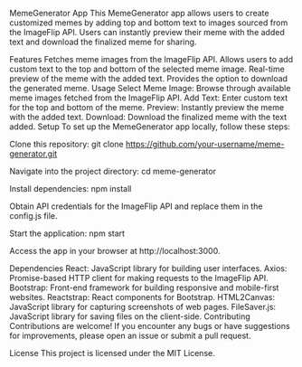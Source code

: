 MemeGenerator App
This MemeGenerator app allows users to create customized memes by adding top and bottom text to images sourced from the ImageFlip API. Users can instantly preview their meme with the added text and download the finalized meme for sharing.



Features
Fetches meme images from the ImageFlip API.
Allows users to add custom text to the top and bottom of the selected meme image.
Real-time preview of the meme with the added text.
Provides the option to download the generated meme.
Usage
Select Meme Image: Browse through available meme images fetched from the ImageFlip API.
Add Text: Enter custom text for the top and bottom of the meme.
Preview: Instantly preview the meme with the added text.
Download: Download the finalized meme with the text added.
Setup
To set up the MemeGenerator app locally, follow these steps:

Clone this repository:
git clone https://github.com/your-username/meme-generator.git

Navigate into the project directory:
cd meme-generator

Install dependencies:
npm install

Obtain API credentials for the ImageFlip API and replace them in the config.js file.

Start the application:
npm start

Access the app in your browser at http://localhost:3000.

Dependencies
React: JavaScript library for building user interfaces.
Axios: Promise-based HTTP client for making requests to the ImageFlip API.
Bootstrap: Front-end framework for building responsive and mobile-first websites.
Reactstrap: React components for Bootstrap.
HTML2Canvas: JavaScript library for capturing screenshots of web pages.
FileSaver.js: JavaScript library for saving files on the client-side.
Contributing
Contributions are welcome! If you encounter any bugs or have suggestions for improvements, please open an issue or submit a pull request.

License
This project is licensed under the MIT License.
